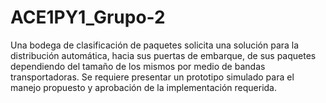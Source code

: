 # ACE1PY1_Grupo-2
Una bodega de clasificación de paquetes solicita una solución para la distribución automática, hacia sus puertas de embarque, de sus paquetes dependiendo del tamaño de los mismos por medio de bandas transportadoras. Se requiere presentar un prototipo simulado para el manejo propuesto y aprobación de la implementación requerida.
